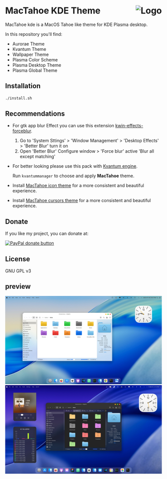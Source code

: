 <img src="https://github.com/vinceliuice/MacTahoe-gtk-theme/raw/main/Tahoe.png" alt="Logo" align="right" /> MacTahoe KDE Theme
======

MacTahoe kde is a MacOS Tahoe like theme for KDE Plasma desktop.

In this repository you'll find:

- Aurorae Theme
- Kvantum Theme
- Wallpaper Theme
- Plasma Color Scheme
- Plasma Desktop Theme
- Plasma Global Theme

## Installation

```sh
./install.sh
```

## Recommendations
- For gtk app blur Effect you can use this extension [kwin-effects-forceblur](https://github.com/taj-ny/kwin-effects-forceblur).
  1. Go to 'System Sttings' > 'Window Management' > 'Desktop Effects' > 'Better Blur' turn it on
  2. Open 'Better Blur' Configure window > 'Force blur' active 'Blur all except matching'

- For better looking please use this pack with [Kvantum engine](https://github.com/tsujan/Kvantum/blob/master/Kvantum/INSTALL.md#distributions).

  Run `kvantummanager` to choose and apply **MacTahoe** theme.

- Install [MacTahoe icon theme](https://github.com/vinceliuice/MacTahoe-icon-theme) for a more consistent and beautiful experience.

- Install [MacTahoe cursors theme](https://github.com/vinceliuice/MacTahoe-icon-theme/tree/main/cursors) for a more consistent and beautiful experience.

## Donate

If you like my project, you can donate at:

<span class="paypal"><a href="https://www.paypal.me/vinceliuice" title="Donate to this project using Paypal"><img src="https://www.paypalobjects.com/webstatic/mktg/Logo/pp-logo-100px.png" alt="PayPal donate button" /></a></span>

## License

GNU GPL v3

## preview

![light](plasma/look-and-feel/com.github.vinceliuice.MacTahoe-Light/contents/previews/fullscreenpreview.jpg)
![dark](plasma/look-and-feel/com.github.vinceliuice.MacTahoe-Dark/contents/previews/fullscreenpreview.jpg)


